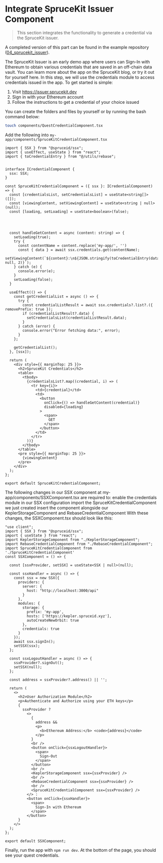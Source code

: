 # Integrate SpruceKit Issuer Component

> This section integrates the functionality to generate a credential via the SpruceKit issuer.

A completed version of this part can be found in the example repository ([04_sprucekit_issuer](https://github.com/spruceid/sprucekit-quickstart/tree/main/04_sprucekit_issuer)).

The SpruceKit Issuer is an early demo app where users can Sign-In with Ethereum to obtain various credentials that are saved in an off-chain data vault. You can learn more about the app on the SpruceKit blog, or try it out for yourself here.
In this step, we will use the credentials module to access credentials issued in the app. To get started is simple:
1. Visit https://issuer.sprucekit.dev
2. Sign in with your Ethereum account
3. Follow the instructions to get a credential of your choice issued

You can create the folders and files by yourself or by running the bash command below:
```bash
touch components/QuestCredentialComponent.tsx
```

Add the following into `my-app/components/SpruceKitCredentialComponent.tsx`
```tsx
import { SSX } from "@spruceid/ssx";
import { useEffect, useState } from "react";
import { toCredentialEntry } from "@/utils/rebase";


interface ICredentialComponent {
  ssx: SSX;
}

const SpruceKitCredentialComponent = ({ ssx }: ICredentialComponent) => {
  const [credentialsList, setCredentialsList] = useState<string[]>([]);
  const [viewingContent, setViewingContent] = useState<string | null>(null);
  const [loading, setLoading] = useState<boolean>(false);




  const handleGetContent = async (content: string) => {
    setLoading(true);
    try {
      const contentName = content.replace('my-app/', '')
      const { data } = await ssx.credentials.get(contentName);
      setViewingContent(`${content}:\n${JSON.stringify(toCredentialEntry(data), null, 2)}`);
    } catch (e) {
      console.error(e);
    }
    setLoading(false);
  }

  useEffect(() => {
    const getCredentialList = async () => {
      try {
        const credentialListResult = await ssx.credentials?.list?.({ removePrefix: true });
        if (credentialListResult?.data) {
          setCredentialsList(credentialListResult.data);
        }
      } catch (error) {
        console.error("Error fetching data:", error);
      }
    };

    getCredentialList();
  }, [ssx]);

  return (
    <div style={{ marginTop: 25 }}>
      <h2>SpruceKit Credentials</h2>
      <table>
        <tbody>
          {credentialsList?.map((credential, i) => (
            <tr key={i}>
              <td>{credential}</td>
              <td>
                <button
                  onClick={() => handleGetContent(credential)}
                  disabled={loading}
                >
                  <span>
                    GET
                  </span>
                </button>
              </td>
            </tr>
          ))}
        </tbody>
      </table>
      <pre style={{ marginTop: 25 }}>
        {viewingContent}
      </pre>
    </div>
  );
};

export default SpruceKitCredentialComponent;

```

The following changes in our SSX component at my-app/components/SSXComponent.tsx are required to:
enable the credentials module in our SSX configuration
import the SpruceKitCredentialComponent we just created
insert the component alongside our KeplerStorageComponent and RebaseCredentialComponent
With these changes, the SSXComponent.tsx should look like this:
```tsx
"use client";
import { SSX } from "@spruceid/ssx";
import { useState } from "react";
import KeplerStorageComponent from "./KeplerStorageComponent";
import RebaseCredentialComponent from "./RebaseCredentialComponent";
import SpruceKitCredentialComponent from './SpruceKitCredentialComponent'
const SSXComponent = () => {

  const [ssxProvider, setSSX] = useState<SSX | null>(null);

  const ssxHandler = async () => {
    const ssx = new SSX({
      providers: {
        server: {
          host: "http://localhost:3000/api"
        }
      },
      modules: {
        storage: {
          prefix: 'my-app',
          hosts: ['https://kepler.spruceid.xyz'],
          autoCreateNewOrbit: true
        },
        credentials: true
      }
    });
    await ssx.signIn();
    setSSX(ssx);
  };

  const ssxLogoutHandler = async () => {
    ssxProvider?.signOut();
    setSSX(null);
  };

  const address = ssxProvider?.address() || '';

  return (
    <>
      <h2>User Authorization Module</h2>
      <p>Authenticate and Authorize using your ETH keys</p>
      {
        ssxProvider ?
          <>
            {
              address &&
              <p>
                <b>Ethereum Address:</b> <code>{address}</code>
              </p>
            }
            <br />
            <button onClick={ssxLogoutHandler}>
              <span>
                Sign-Out
              </span>
            </button>
            <br />
            <KeplerStorageComponent ssx={ssxProvider} />
            <br />
            <RebaseCredentialComponent ssx={ssxProvider} />
            <br />
            <SpruceKitCredentialComponent ssx={ssxProvider} />
          </> :
          <button onClick={ssxHandler}>
            <span>
              Sign-In with Ethereum
            </span>
          </button>
      }
    </>
  );
};

export default SSXComponent;
```

Finally, run the app with `npm run dev`. At the bottom of the page, you should see your quest credentials.
